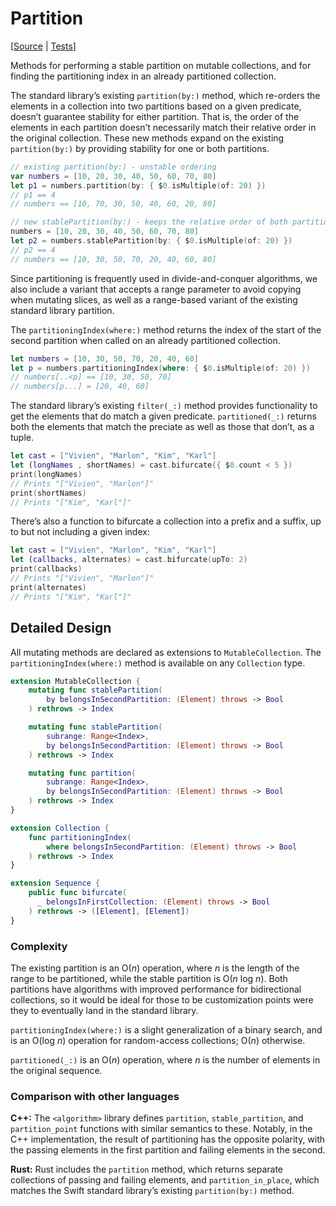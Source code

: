 # Partition

[[Source](https://github.com/apple/swift-algorithms/blob/main/Sources/Algorithms/Partition.swift) | 
 [Tests](https://github.com/apple/swift-algorithms/blob/main/Tests/SwiftAlgorithmsTests/PartitionTests.swift)]

Methods for performing a stable partition on mutable collections, and for 
finding the partitioning index in an already partitioned collection.

The standard library’s existing `partition(by:)` method, which re-orders the
elements in a collection into two partitions based on a given predicate, doesn’t
guarantee stability for either partition. That is, the order of the elements in
each partition doesn’t necessarily match their relative order in the original
collection. These new methods expand on the existing `partition(by:)` by
providing stability for one or both partitions.

```swift
// existing partition(by:) - unstable ordering
var numbers = [10, 20, 30, 40, 50, 60, 70, 80]
let p1 = numbers.partition(by: { $0.isMultiple(of: 20) })
// p1 == 4
// numbers == [10, 70, 30, 50, 40, 60, 20, 80]

// new stablePartition(by:) - keeps the relative order of both partitions
numbers = [10, 20, 30, 40, 50, 60, 70, 80]
let p2 = numbers.stablePartition(by: { $0.isMultiple(of: 20) })
// p2 == 4
// numbers == [10, 30, 50, 70, 20, 40, 60, 80]
```

Since partitioning is frequently used in divide-and-conquer algorithms, we also
include a variant that accepts a range parameter to avoid copying when mutating
slices, as well as a range-based variant of the existing standard library
partition.

The  `partitioningIndex(where:)` method returns the index of the start of the
second partition when called on an already partitioned collection.

```swift
let numbers = [10, 30, 50, 70, 20, 40, 60]
let p = numbers.partitioningIndex(where: { $0.isMultiple(of: 20) })
// numbers[..<p] == [10, 30, 50, 70]
// numbers[p...] = [20, 40, 60]
```

The standard library’s existing `filter(_:)` method provides functionality to
get the elements that do match a given predicate. `partitioned(_:)` returns
both the elements that match the preciate as well as those that don’t, as a
tuple.

```swift
let cast = ["Vivien", "Marlon", "Kim", "Karl"]
let (longNames , shortNames) = cast.bifurcate({ $0.count < 5 })
print(longNames)
// Prints "["Vivien", "Marlon"]"
print(shortNames)
// Prints "["Kim", "Karl"]"
```

There’s also a function to bifurcate a collection into a prefix and a suffix, up
to but not including a given index:

```swift
let cast = ["Vivien", "Marlon", "Kim", "Karl"]
let (callbacks, alternates) = cast.bifurcate(upTo: 2)
print(callbacks)
// Prints "["Vivien", "Marlon"]"
print(alternates)
// Prints "["Kim", "Karl"]"
```

## Detailed Design

All mutating methods are declared as extensions to `MutableCollection`.
The `partitioningIndex(where:)` method is available on any `Collection` type.

```swift
extension MutableCollection {
    mutating func stablePartition(
        by belongsInSecondPartition: (Element) throws -> Bool
    ) rethrows -> Index

    mutating func stablePartition(
        subrange: Range<Index>,
        by belongsInSecondPartition: (Element) throws -> Bool
    ) rethrows -> Index

    mutating func partition(
        subrange: Range<Index>,
        by belongsInSecondPartition: (Element) throws -> Bool
    ) rethrows -> Index
}

extension Collection {
    func partitioningIndex(
        where belongsInSecondPartition: (Element) throws -> Bool
    ) rethrows -> Index
}

extension Sequence {
	public func bifurcate(
	  _ belongsInFirstCollection: (Element) throws -> Bool
	) rethrows -> ([Element], [Element])
}
```

### Complexity

The existing partition is an O(_n_) operation, where _n_ is the length of the
range to be partitioned, while the stable partition is O(_n_ log _n_). Both
partitions have algorithms with improved performance for bidirectional
collections, so it would be ideal for those to be customization points were they
to eventually land in the standard library.

`partitioningIndex(where:)` is a slight generalization of a binary search, and
is an O(log _n_) operation for random-access collections; O(_n_) otherwise.

`partitioned(_:)` is an O(_n_) operation, where _n_ is the number of elements in
the original sequence.

### Comparison with other languages

**C++:** The `<algorithm>` library defines `partition`, `stable_partition`, and
`partition_point` functions with similar semantics to these. Notably, in the C++
implementation, the result of partitioning has the opposite polarity, with the
passing elements in the first partition and failing elements in the second.

**Rust:** Rust includes the `partition` method, which returns separate
collections of passing and failing elements, and `partition_in_place`, which
matches the Swift standard library’s existing `partition(by:)` method.
